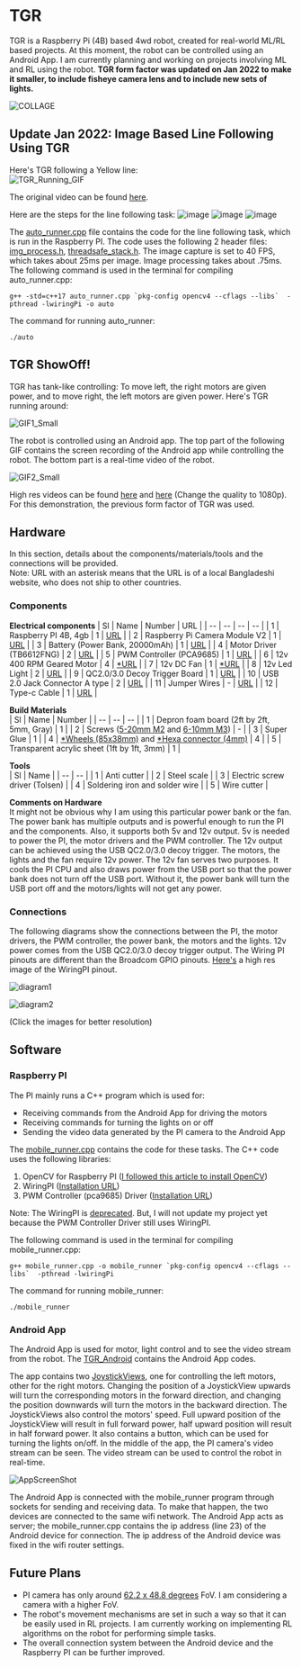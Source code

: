 # TGR
TGR is a Raspberry Pi (4B) based 4wd robot, created for real-world ML/RL based projects. At this moment, the robot can be controlled using an Android App. I am currently planning and working on projects involving ML and RL using the robot. **TGR form factor was updated on Jan 2022 to make it smaller, to include fisheye camera lens and to include new sets of lights.**

![COLLAGE](https://user-images.githubusercontent.com/8725869/147936054-ff628e37-ce7e-4e92-9f9a-834dbcb18979.jpg)

## Update Jan 2022: Image Based Line Following Using TGR
Here's TGR following a Yellow line:  
![TGR_Running_GIF](https://user-images.githubusercontent.com/8725869/148042514-fae0964a-9581-43a3-bc6f-f756eaffdb04.gif)

The original video can be found [here](https://drive.google.com/file/d/13p-KOvLZCS4jOOw-yA4AFciswgG9Aqvu/view?usp=sharing).

Here are the steps for the line following task:
![image](https://user-images.githubusercontent.com/8725869/148042631-e4aa9b4d-a95c-40ab-a9ad-bd1b43f95351.png)
![image](https://user-images.githubusercontent.com/8725869/148042702-dc09f891-57d6-4546-968b-8e5ffedaf6e2.png)
![image](https://user-images.githubusercontent.com/8725869/148042759-d88dc0b8-0818-4542-b362-c9ea4be14c0c.png)

The [auto_runner.cpp](https://github.com/fahimfss/TGR/blob/main/pi/auto_runner.cpp) file contains the code for the line following task, which is run in the Raspberry PI. The code uses the following 2 header files: [img_process.h](https://github.com/fahimfss/TGR/blob/main/pi/img_process.h), [threadsafe_stack.h](https://github.com/fahimfss/TGR/blob/main/pi/threadsafe_stack.h). The image capture is set to 40 FPS, which takes about 25ms per image. Image processing takes about .75ms.   
The following command is used in the terminal for compiling auto_runner.cpp:
```
g++ -std=c++17 auto_runner.cpp `pkg-config opencv4 --cflags --libs`  -pthread -lwiringPi -o auto
```
The command for running auto_runner:
```
./auto
```

## TGR ShowOff!
TGR has tank-like controlling: To move left, the right motors are given power, and to move right, the left motors are given power. Here's TGR running around:  

![GIF1_Small](https://user-images.githubusercontent.com/8725869/142747312-289b3cfb-657c-4469-bd19-6f613eb6e0ab.gif)

The robot is controlled using an Android app. The top part of the following GIF contains the screen recording of the Android app while controlling the robot. 
The bottom part is a real-time video of the robot.  

![GIF2_Small](https://user-images.githubusercontent.com/8725869/142747483-952f0df2-c9a4-43c7-842d-24a17b76e6d2.gif)

High res videos can be found [here](https://drive.google.com/file/d/16X5udqJc99JmQJwUT7lmcn4zDLDHTN4-/view?usp=sharing) and [here](https://drive.google.com/file/d/16Yq4cvY4MGfM3svSmrKjyQYgUQQEKkC-/view?usp=sharing) (Change the quality to 1080p). For this demonstration, the previous form factor of TGR was used. 

## Hardware
In this section, details about the components/materials/tools and the connections will be provided.  
Note: URL with an asterisk means that the URL is of a local Bangladeshi website, who does not ship to other countries.  

### Components 
**Electrical components**
| Sl | Name | Number | URL |
| -- | -- | -- | -- |
| 1 | Raspberry PI 4B, 4gb  | 1 | [URL](https://www.raspberrypi.com/products/raspberry-pi-4-model-b/) |
| 2 | Raspberry Pi Camera Module V2 | 1 | [URL](https://thepihut.com/products/raspberry-pi-camera-module) |
| 3 | Battery (Power Bank, 20000mAh) | 1 | [URL](https://www.baseus.co/baseus-45w-20000mah-mulight-digital-display-quick-charge-power-bank-20000mah) |
| 4 | Motor Driver (TB6612FNG) | 2 | [URL](https://www.sparkfun.com/products/14451) |
| 5 | PWM Controller (PCA9685) | 1 | [URL](https://learn.adafruit.com/16-channel-pwm-servo-driver?view=all) |
| 6 | 12v 400 RPM Geared Motor | 4 | [\*URL](https://bdspeedytech.com/index.php?route=product/product&path=16&product_id=561&limit=100) |
| 7 | 12v DC Fan | 1 | [\*URL](https://www.daraz.com.bd/products/i148372106-s1074332484.html) |
| 8 | 12v Led Light | 2 | [URL](https://www.aliexpress.com/item/32910685603.html) |
| 9 | QC2.0/3.0 Decoy Trigger Board | 1 | [URL](https://www.aliexpress.com/item/1005001493092842.html) |
| 10 | USB 2.0 Jack Connector A type | 2 | [URL](https://www.aliexpress.com/item/1923995230.html) |
| 11 | Jumper Wires | - | [URL](https://www.amazon.com/EDGELEC-Breadboard-Optional-Assorted-Multicolored/dp/B07GD2BWPY/) |
| 12 | Type-c Cable | 1 | [URL](https://www.aliexpress.com/item/1005001874325159.html) |
  
**Build Materials**   
| Sl | Name | Number |
| -- | -- | -- | 
| 1 | Depron foam board (2ft by 2ft, 5mm, Gray) | 1 |
| 2 | Screws ([5-20mm M2](https://www.aliexpress.com/item/1005001870799002.html) and [6-10mm M3](https://www.aliexpress.com/item/1005002208039147.html))  | - | 
| 3 | Super Glue | 1 | 
| 4 | [\*Wheels (85x38mm)](https://www.techshopbd.com/detail/2213/Cars_Tire_85x38mm_Wheel_techshop_bangladesh) and [\*Hexa connector (4mm)](https://www.techshopbd.com/detail/2573/Wheel_Hexa_Connector_4mm_techshop_bangladesh) | 4 | 
| 5 | Transparent acrylic sheet (1ft by 1ft, 3mm) | 1 | 

**Tools**  
| Sl | Name | 
| -- | -- |
| 1 | Anti cutter | 
| 2 | Steel scale |
| 3 | Electric screw driver (Tolsen) |
| 4 | Soldering iron and solder wire |
| 5 | Wire cutter |

**Comments on Hardware**  
It might not be obvious why I am using this particular power bank or the fan. The power bank has multiple outputs and is powerful enough to run the PI and the components. Also, it supports both 5v and 12v output. 5v is needed to power the PI, the motor drivers and the PWM controller. The 12v output can be achieved using the USB QC2.0/3.0 decoy trigger. The motors, the lights and the fan require 12v power. The 12v fan serves two purposes. It cools the PI CPU and also draws power from the USB port so that the power bank does not turn off the USB port. Without it, the power bank will turn the USB port off and the motors/lights will not get any power. 

### Connections
The following diagrams show the connections between the PI, the motor drivers, the PWM controller, the power bank, the motors and the lights. 12v power comes from the USB QC2.0/3.0 decoy trigger output. The Wiring PI pinouts are different than the Broadcom GPIO pinouts. [Here's](https://pi4j.com/1.4/images/pi4j-rpi-4b-pinout.png) a high res image of the WiringPI pinout.

![diagram1](https://user-images.githubusercontent.com/8725869/142764230-aeffeeb9-1adb-4083-b671-852753f1729a.png)

![diagram2](https://user-images.githubusercontent.com/8725869/142793479-09346576-127f-426c-a30b-de6d81cd5d00.png)

(Click the images for better resolution)

## Software
### Raspberry PI
The PI mainly runs a C++ program which is used for: 
* Receiving commands from the Android App for driving the motors
* Receiving commands for turning the lights on or off
* Sending the video data generated by the PI camera to the Android App
  
The [mobile_runner.cpp](https://github.com/fahimfss/TGR/blob/main/pi/mobile_runner.cpp) contains the code for these tasks. The C++ code uses the following libraries:
1. OpenCV for Raspberry PI ([I followed this article to install OpenCV](https://qengineering.eu/install-opencv-4.5-on-raspberry-pi-4.html))
2. WiringPI ([Installation URL](http://wiringpi.com/wiringpi-updated-to-2-52-for-the-raspberry-pi-4b/))
3. PWM Controller (pca9685) Driver ([Installation URL](https://github.com/Reinbert/pca9685)) 

Note: The WiringPI is [deprecated](http://wiringpi.com/wiringpi-deprecated/). But, I will not update my project yet because the PWM Controller Driver still uses WiringPI. 

The following command is used in the terminal for compiling mobile_runner.cpp:
```
g++ mobile_runner.cpp -o mobile_runner `pkg-config opencv4 --cflags --libs`  -pthread -lwiringPi 
```
The command for running mobile_runner:
```
./mobile_runner
```

### Android App
The Android App is used for motor, light control and to see the video stream from the robot. The [TGR_Android](https://github.com/fahimfss/TGR/tree/main/TGR_Android) contains the Android App codes. 

The app contains two [JoystickViews](https://github.com/zerokol/JoystickView), one for controlling the left motors, other for the right motors. Changing the position of a JoystickView upwards will turn the corresponding motors in the forward direction, and changing the position downwards will turn the motors in the backward direction. The JoystickViews also control the motors' speed. Full upward position of the JoystickView will result in full forward power, half upward position will result in half forward power. It also contains a button, which can be used for turning the lights on/off. In the middle of the app, the PI camera's video stream can be seen. The video stream can be used to control the robot in real-time.   

![AppScreenShot](https://user-images.githubusercontent.com/8725869/142752881-af2b07d4-7ffe-42f7-9842-be7ad6ea8b90.jpg)

The Android App is connected with the mobile_runner program through sockets for sending and receiving data. To make that happen, the two devices are connected to the same wifi network. The Android App acts as server; the mobile_runner.cpp contains the ip address (line 23) of the Android device for connection. The ip address of the Android device was fixed in the wifi router settings. 

## Future Plans
* PI camera has only around [62.2 x 48.8 degrees](https://elinux.org/Rpi_Camera_Module#Technical_Parameters_.28v.2_board.29) FoV. I am considering a camera with a higher FoV.
* The robot's movement mechanisms are set in such a way so that it can be easily used in RL projects. I am currently working on implementing RL algorithms on the robot for performing simple tasks. 
* The overall connection system between the Android device and the Raspberry PI can be further improved.  
